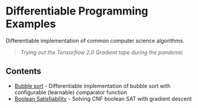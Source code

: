 # Differentiable Programming Examples

Differentiable implementation of common computer science algorithms.

> *Trying out the Tensorflow 2.0 Gradient tape during the pandemic*

## Contents

* [Bubble sort](bubble-sort.ipynb) - Differentiable implementation of bubble sort with configurable (learnable) comparator function
* [Boolean Satisfiability](boolean-satisfiability.ipynb) - Solving CNF boolean SAT with gradient descent
